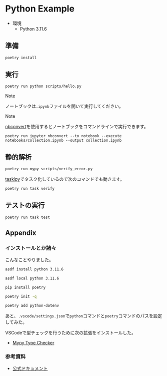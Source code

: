 # Python Example

- 環境
    - Python 3.11.6

## 準備

```sh
poetry install
```

## 実行

```sh
poetry run python scripts/hello.py
```

> [!NOTE]
> ノートブックは`.ipynb`ファイルを開いて実行してください。

> [!NOTE]
> [nbconvert](https://github.com/jupyter/nbconvert)を使用するとノートブックをコマンドラインで実行できます。
> 
> ```
> poetry run jupyter nbconvert --to notebook --execute notebooks/collection.ipynb --output collection.ipynb
> ```

## 静的解析

```sh
poetry run mypy scripts/verify_error.py
```

[taskipy](https://github.com/taskipy/taskipy)でタスク化しているので次のコマンドでも動きます。

```sh
poetry run task verify
```

## テストの実行

```sh
poetry run task test
```

## Appendix

### インストールとか諸々

こんなことやりました。

```sh
asdf install python 3.11.6
```

```sh
asdf local python 3.11.6
```

```sh
pip install poetry
```

```sh
poetry init -q
```

```sh
poetry add python-dotenv
```

あと、`.vscode/settings.json`で`python`コマンドと`poetry`コマンドのパスを設定してみた。

VSCodeで型チェックを行うために次の拡張をインストールした。

- [Mypy Type Checker](https://marketplace.visualstudio.com/items?itemName=ms-python.mypy-type-checker)

### 参考資料

- [公式ドキュメント](https://docs.python.org/ja/3/index.html)
